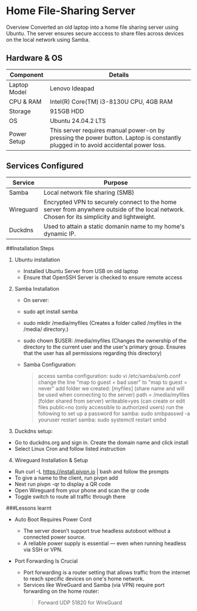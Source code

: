 # Home File-Sharing Server

Overview
Converted an old laptop into a home file sharing server using Ubuntu. The server ensures secure acccess to share files across devices on the local network using Samba.

## Hardware & OS
| Component                     | Details                                                                                                                             |
|-------------------------------|-------------------------------------------------------------------------------------------------------------------------------------|
| Laptop Model                  | Lenovo Ideapad                                                                                                                      |
| CPU & RAM                     | Intel(R) Core(TM) i3-8130U CPU, 4GB RAM                                                                                             |
| Storage                       | 915GB HDD                                                                                                                           |
| OS                            | Ubuntu 24.04.2 LTS                                                                                                                  |
| Power Setup                   | This server requires manual power-on by pressing the power button. Laptop is constantly plugged in to avoid accidental power loss.  |


## Services Configured
| Service                       | Purpose
|-------------------------------|-------------------------------------------------------------------------------------------------------------------------------------|
| Samba                         | Local network file sharing (SMB)                                                                                                    |
| Wireguard                     | Encrypted VPN to securely connect to the home server from anywhere outside of the local network. Chosen for its simplicity and lightweight.                                                                    |
| Duckdns                       | Used to attain a static domanin name to my home's dynamic IP.                        |

##Installation Steps
1. Ubuntu installation
   -  Installed Ubuntu Server from USB on old laptop
   -  Ensure that OpenSSH Server is checked to ensure remote access
  
2. Samba Installation
   -  On server:
     *  sudo apt install samba
     *  sudo mkdir /media/myfiles (Creates a folder called /myfiles in the /media/ directory.)
     *  sudo chown $USER: /media/myfiles (Changes the ownership of the directory to the current user and the user's primary group. Ensures that the user has all permissions regarding this directory)
       
     *  Samba Configuration:
         > access samba configuration: sudo vi /etc/samba/smb.conf
         > change the line "map to guest = bad user" to "map to guest = never"
         > add folder we created:
           [myfiles] (share name and will be used when connecting to the server)
             path = /media/myfiles (folder shared from server)
             writeable=yes (can create or edit files
             public=no (only accessible to authorized users)
         > run the following to set up a password for samba: sudo smbpasswd -a youruser
         > restart samba: sudo systemctl restart smbd

3. Duckdns setup:
  - Go to duckdns.org and sign in. Create the domain name and click install
  - Select Linux Cron and follow listed instruction

4. Wireguard Installation & Setup
  - Run curl -L https://install.pivpn.io | bash and follow the prompts
  - To give a name to the client, run pivpn add
  - Next run pivpn -qr to display a QR code
  - Open Wireguard from your phone and scan the qr code
  - Toggle switch to route all traffic through there

###Lessons learnt
-  Auto Boot Requires Power Cord
    *  The server doesn’t support true headless autoboot without a connected power source.
    *  A reliable power supply is essential — even when running headless via SSH or VPN.

-  Port Forwarding Is Crucial
    *  Port forwarding is a router setting that allows traffic from the internet to reach specific devices on one's home network.
    *  Services like WireGuard and Samba (via VPN) require port forwarding on the home router:
        >  Forward UDP 51820 for WireGuard

